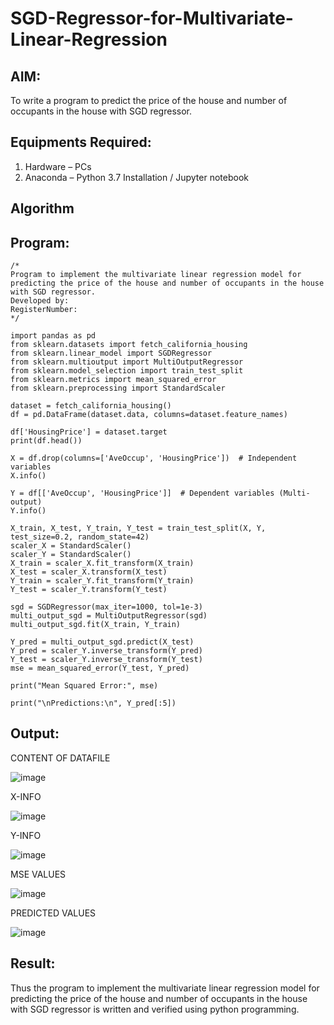 # SGD-Regressor-for-Multivariate-Linear-Regression

## AIM:
To write a program to predict the price of the house and number of occupants in the house with SGD regressor.

## Equipments Required:
1. Hardware – PCs
2. Anaconda – Python 3.7 Installation / Jupyter notebook

## Algorithm


## Program:
```
/*
Program to implement the multivariate linear regression model for predicting the price of the house and number of occupants in the house with SGD regressor.
Developed by: 
RegisterNumber:  
*/
```
```
import pandas as pd
from sklearn.datasets import fetch_california_housing
from sklearn.linear_model import SGDRegressor
from sklearn.multioutput import MultiOutputRegressor
from sklearn.model_selection import train_test_split
from sklearn.metrics import mean_squared_error
from sklearn.preprocessing import StandardScaler
```
```
dataset = fetch_california_housing()
df = pd.DataFrame(dataset.data, columns=dataset.feature_names)
```
```
df['HousingPrice'] = dataset.target
print(df.head())
```
```
X = df.drop(columns=['AveOccup', 'HousingPrice'])  # Independent variables
X.info()
```
```
Y = df[['AveOccup', 'HousingPrice']]  # Dependent variables (Multi-output)
Y.info()
```
```
X_train, X_test, Y_train, Y_test = train_test_split(X, Y, test_size=0.2, random_state=42)
scaler_X = StandardScaler()
scaler_Y = StandardScaler()
X_train = scaler_X.fit_transform(X_train)
X_test = scaler_X.transform(X_test)
Y_train = scaler_Y.fit_transform(Y_train)
Y_test = scaler_Y.transform(Y_test)
```
```
sgd = SGDRegressor(max_iter=1000, tol=1e-3)
multi_output_sgd = MultiOutputRegressor(sgd)
multi_output_sgd.fit(X_train, Y_train)
```
```
Y_pred = multi_output_sgd.predict(X_test)
Y_pred = scaler_Y.inverse_transform(Y_pred)
Y_test = scaler_Y.inverse_transform(Y_test)
mse = mean_squared_error(Y_test, Y_pred)
```
```
print("Mean Squared Error:", mse)
```
```
print("\nPredictions:\n", Y_pred[:5])
```

## Output:
CONTENT OF DATAFILE

![image](https://github.com/user-attachments/assets/d607dc98-28a4-4c09-960a-c4ae00c98042)

X-INFO

![image](https://github.com/user-attachments/assets/87df8a83-b316-4c3f-8b4e-6aed7d34ed51)

Y-INFO

![image](https://github.com/user-attachments/assets/2e0165e0-c9ca-4f1b-a135-b080850b7998)

MSE VALUES

![image](https://github.com/user-attachments/assets/e726939c-bb9d-41ca-bc8f-5fa3e916ef4f)

PREDICTED VALUES

![image](https://github.com/user-attachments/assets/1cb57370-d411-4ff6-b028-7259c6af508f)









## Result:
Thus the program to implement the multivariate linear regression model for predicting the price of the house and number of occupants in the house with SGD regressor is written and verified using python programming.
